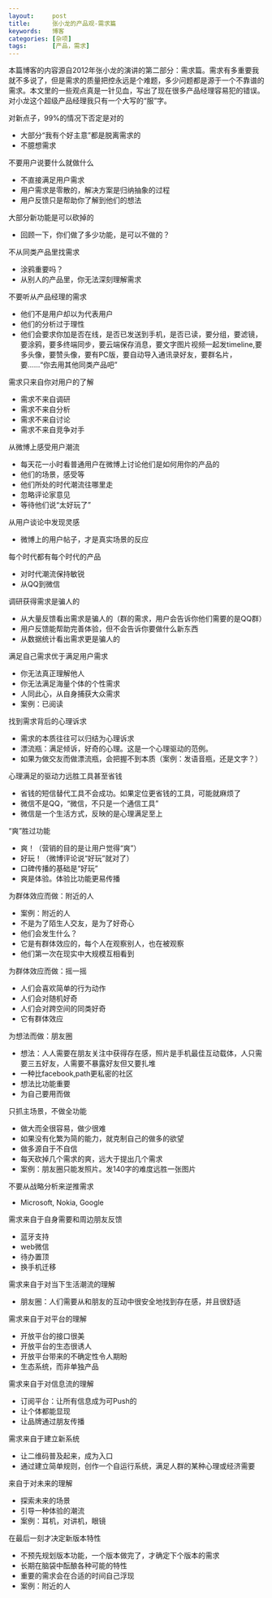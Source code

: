 ```yaml
---
layout:     post
title:      张小龙的产品观-需求篇
keywords:   博客
categories: [杂项]
tags:	    [产品，需求]
---
```


本篇博客的内容源自2012年张小龙的演讲的第二部分：需求篇。需求有多重要我就不多说了，但是需求的质量把控永远是个难题，多少问题都是源于一个不靠谱的需求。本文里的一些观点真是一针见血，写出了现在很多产品经理容易犯的错误。对小龙这个超级产品经理我只有一个大写的“服”字。

对新点子，99%的情况下否定是对的  

- 大部分“我有个好主意”都是脱离需求的
- 不臆想需求

不要用户说要什么就做什么 

- 不直接满足用户需求
- 用户需求是零散的，解决方案是归纳抽象的过程
- 用户反馈只是帮助你了解到他们的想法

大部分新功能是可以砍掉的

- 回顾一下，你们做了多少功能，是可以不做的？

不从同类产品里找需求

- 涂鸦重要吗？ 
- 从别人的产品里，你无法深刻理解需求

不要听从产品经理的需求

- 他们不是用户却以为代表用户
- 他们的分析过于理性
- 他们会要求你加是否在线，是否已发送到手机，是否已读，要分组，要滤镜，要涂鸦，要多终端同步，要云端保存消息，要文字图片视频一起发timeline,要多头像，要赞头像，要有PC版，要自动导入通讯录好友，要群名片， 要……“你去用其他同类产品吧” 

需求只来自你对用户的了解

- 需求不来自调研
- 需求不来自分析
- 需求不来自讨论
- 需求不来自竞争对手

从微博上感受用户潮流
 
- 每天花一小时看普通用户在微博上讨论他们是如何用你的产品的 
- 他们的场景，感受等 
- 他们所处的时代潮流往哪里走 
- 忽略评论家意见 
- 等待他们说“太好玩了”

从用户谈论中发现灵感

- 微博上的用户帖子，才是真实场景的反应

每个时代都有每个时代的产品 

- 对时代潮流保持敏锐 
- 从QQ到微信 

调研获得需求是骗人的

- 从大量反馈看出需求是骗人的（群的需求，用户会告诉你他们需要的是QQ群）
- 用户反馈能帮助完善体验，但不会告诉你要做什么新东西
- 从数据统计看出需求更是骗人的

满足自己需求优于满足用户需求

- 你无法真正理解他人
- 你无法满足海量个体的个性需求
- 人同此心，从自身捕获大众需求
- 案例：已阅读

找到需求背后的心理诉求

- 需求的本质往往可以归结为心理诉求
- 漂流瓶：满足倾诉，好奇的心理。这是一个心理驱动的范例。
- 如果为做交友而做漂流瓶，会把握不到本质（案例：发语音瓶，还是文字？）

心理满足的驱动力远胜工具甚至省钱

- 省钱的短信替代工具不会成功。如果定位更省钱的工具，可能就麻烦了
- 微信不是QQ，“微信，不只是一个通信工具”
- 微信是一个生活方式，反映的是心理满足至上

“爽”胜过功能

- 爽！（营销的目的是让用户觉得“爽”）
- 好玩！（微博评论说“好玩”就对了）
- 口碑传播的基础是“好玩”
- 爽是体验。体验比功能更易传播

为群体效应而做：附近的人

- 案例：附近的人
- 不是为了陌生人交友，是为了好奇心
- 他们会发生什么？
- 它是有群体效应的，每个人在观察别人，也在被观察
- 他们第一次在现实中大规模互相看到

为群体效应而做：摇一摇

- 人们会喜欢简单的行为动作
- 人们会对随机好奇
- 人们会对跨空间的同类好奇
- 它有群体效应

为想法而做：朋友圈

- 想法：人人需要在朋友关注中获得存在感，照片是手机最佳互动载体，人只需要三五好友，人需要不暴露好友但又要扎堆
- 一种比facebook,path更私密的社区
- 想法比功能重要
- 为自己要用而做

只抓主场景，不做全功能

- 做大而全很容易，做少很难
- 如果没有化繁为简的能力，就克制自己的做多的欲望
- 做多源自于不自信
- 每天砍掉几个需求的爽，远大于提出几个需求
- 案例：朋友圈只能发照片。发140字的难度远胜一张图片


不要从战略分析来逆推需求

- Microsoft, Nokia, Google


需求来自于自身需要和周边朋友反馈

- 蓝牙支持
- web微信
- 待办置顶
- 换手机迁移

需求来自于对当下生活潮流的理解

- 朋友圈：人们需要从和朋友的互动中很安全地找到存在感，并且很舒适

需求来自于对平台的理解

- 开放平台的接口很美
- 开放平台的生态很诱人
- 开放平台带来的不确定性令人期盼
- 生态系统，而非单独产品

需求来自于对信息流的理解

- 订阅平台：让所有信息成为可Push的
- 让个体都能显现
- 让品牌通过朋友传播

需求来自于建立新系统

- 让二维码普及起来，成为入口
- 通过建立简单规则，创作一个自运行系统，满足人群的某种心理或经济需要

来自于对未来的理解

- 探索未来的场景
- 引导一种体验的潮流
- 案例：耳机，对讲机，眼镜

在最后一刻才决定新版本特性

- 不预先规划版本功能，一个版本做完了，才确定下个版本的需求
- 长期在脑袋中酝酿各种可能的特性
- 重要的需求会在合适的时间自己浮现
- 案例：附近的人
